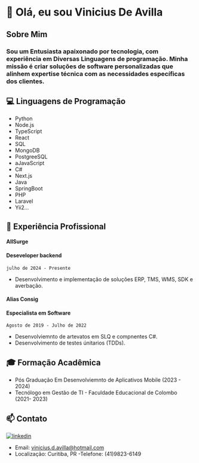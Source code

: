 

# 👋 Olá, eu sou Vinicius De Avilla



## Sobre  Mim

### Sou um Entusiasta apaixonado por tecnologia, com experiência em Diversas Linguagens de programação. Minha missão é criar soluções de software personalizadas que alinhem expertise técnica com as necessidades específicas dos clientes.

## 💻 Linguagens de Programação

- Python
- Node.js
- TypeScript
- React
- SQL
- MongoDB
- PostgreeSQL
- aJavaScript
- C#
- Next.js
- Java
- SpringBoot
- PHP
- Laravel
- Yii2...
##

## 🚀 Experiência Profissional


#### AllSurge 

#### Deseveloper backend

`julho de 2024 - Presente `

- Desenvolvimento e implementação de soluções ERP, TMS, WMS, SDK e averbação.
  

####  Alias Consig 

#### Especialista em Software 
`Agosto de 2019 - Julho de 2022 `

- Desenvolviemnto de artevatos em SLQ e compnentes C#.
- Desenvolvimento de testes únitarios (TDDs).

##
## 🎓 Formação Acadêmica 

- Pós Graduação Em Desenvolviemnto de Aplicativos Mobile (2023 - 2024)
- Tecnólogo em Gestão de TI - Faculdade Educacional de Colombo (2021- 2023)

## 📫 Contato
[![linkedin](https://img.shields.io/badge/linkedin-0A66C2?style=for-the-badge&logo=linkedin&logoColor=white)](https://www.linkedin.com/in/vinicius-de-avilla/)
- Email: vinicius.d.avilla@hotmail.com
- Localização: Curitiba, PR 
 -Telefone: (41)9823-6149


